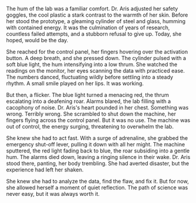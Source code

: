 The hum of the lab was a familiar comfort. Dr. Aris adjusted her safety goggles, the cool plastic a stark contrast to the warmth of her skin. Before her stood the prototype, a gleaming cylinder of steel and glass, humming with contained energy. It was the culmination of years of research, countless failed attempts, and a stubborn refusal to give up. Today, she hoped, would be the day.

She reached for the control panel, her fingers hovering over the activation button. A deep breath, and she pressed down. The cylinder pulsed with a soft blue light, the hum intensifying into a low thrum. She watched the readings on the monitor, her eyes scanning the data with practiced ease. The numbers danced, fluctuating wildly before settling into a steady rhythm. A small smile played on her lips. It was working.

But then, a flicker. The blue light turned a menacing red, the thrum escalating into a deafening roar. Alarms blared, the lab filling with a cacophony of noise. Dr. Aris's heart pounded in her chest. Something was wrong. Terribly wrong. She scrambled to shut down the machine, her fingers flying across the control panel. But it was no use. The machine was out of control, the energy surging, threatening to overwhelm the lab.

She knew she had to act fast. With a surge of adrenaline, she grabbed the emergency shut-off lever, pulling it down with all her might. The machine sputtered, the red light fading back to blue, the roar subsiding into a gentle hum. The alarms died down, leaving a ringing silence in their wake. Dr. Aris stood there, panting, her body trembling. She had averted disaster, but the experience had left her shaken.

She knew she had to analyze the data, find the flaw, and fix it. But for now, she allowed herself a moment of quiet reflection. The path of science was never easy, but it was always worth it.
